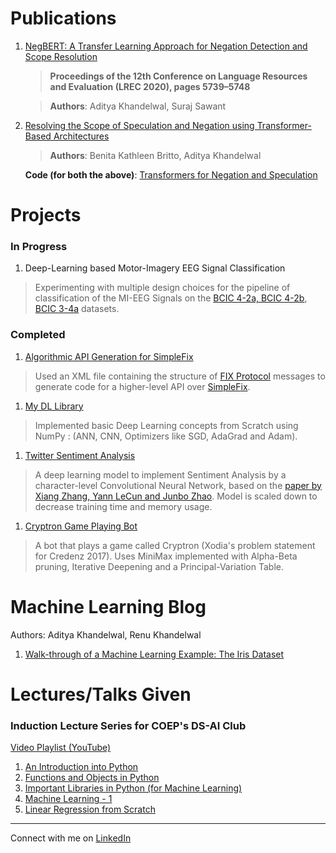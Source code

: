 # Publications
1. [NegBERT: A Transfer Learning Approach for Negation Detection and Scope Resolution](http://www.lrec-conf.org/proceedings/lrec2020/pdf/2020.lrec-1.704.pdf)
    > **Proceedings of the 12th Conference on Language Resources and Evaluation (LREC 2020), pages 5739–5748**
    
    > **Authors**: Aditya Khandelwal, Suraj Sawant
1. [Resolving the Scope of Speculation and Negation using Transformer-Based Architectures](https://arxiv.org/abs/2001.02885)
    > **Authors**: Benita Kathleen Britto, Aditya Khandelwal
    
    **Code (for both the above)**: [Transformers for Negation and Speculation](https://github.com/adityak6798/Transformers-For-Negation-and-Speculation)
    
# Projects
### In Progress
1. Deep-Learning based Motor-Imagery EEG Signal Classification  
> Experimenting with multiple design choices for the pipeline of classification of the MI-EEG Signals on the [BCIC 4-2a, BCIC 4-2b](http://bbci.de/competition/iv/), [BCIC 3-4a](http://bbci.de/competition/iii/) datasets.

### Completed
1. [Algorithmic API Generation for SimpleFix](https://github.com/adityak6798/SimpleFIX-API-Algorithmic-Code-Generation)  
> Used an XML file containing the structure of [FIX Protocol](http://www.quickfixengine.org/) messages to generate code for a higher-level API over [SimpleFix](https://simplefix.readthedocs.io/en/latest/).
1. [My DL Library](https://github.com/adityak6798/DeepLearning)  
> Implemented basic Deep Learning concepts from Scratch using NumPy : (ANN, CNN, Optimizers like SGD, AdaGrad and Adam).
1. [Twitter Sentiment Analysis](https://github.com/adityak6798/TwitterSentimentAnalysis)  
> A deep learning model to implement Sentiment Analysis by a character-level Convolutional Neural Network, based on the [paper by Xiang Zhang, Yann LeCun and Junbo Zhao](https://arxiv.org/abs/1509.01626). Model is scaled down to decrease training time and memory usage.
1. [Cryptron Game Playing Bot](https://github.com/adityak6798/xodiabot1)  
> A bot that plays a game called Cryptron (Xodia's problem statement for Credenz 2017). Uses MiniMax implemented with Alpha-Beta pruning, Iterative Deepening and a Principal-Variation Table.

# Machine Learning Blog
Authors: Aditya Khandelwal, Renu Khandelwal

1. [Walk-through of a Machine Learning Example: The Iris Dataset](https://nbviewer.jupyter.org/github/adityak6798/adityak6798.github.io/blob/master/ml-walkthrough.ipynb)

# Lectures/Talks Given
### Induction Lecture Series for COEP's DS-AI Club 
[Video Playlist (YouTube)](https://www.youtube.com/playlist?list=PLJ-wFJpHD4Ta3ucvImX6uF_n7ace4PYJA)  
1. [An Introduction into Python](https://nbviewer.jupyter.org/github/adityak6798/adityak6798.github.io/blob/master/Lecture%201%20-%20An%20Introduction%20into%20Python.ipynb)
1. [Functions and Objects in Python](https://nbviewer.jupyter.org/github/adityak6798/adityak6798.github.io/blob/master/Lecture%202%20-%20Functions%20and%20Objects%20in%20Python.ipynb)
1. [Important Libraries in Python (for Machine Learning)](https://nbviewer.jupyter.org/github/adityak6798/adityak6798.github.io/blob/master/Lecture%203%20-%20Important%20Libraries%20in%20Python.ipynb)
1. [Machine Learning - 1](https://nbviewer.jupyter.org/github/adityak6798/adityak6798.github.io/blob/master/Lecture%204%20-%20Machine%20Learning%201.ipynb)
1. [Linear Regression from Scratch](https://nbviewer.jupyter.org/github/adityak6798/adityak6798.github.io/blob/master/Lecture%205%20-%20Linear%20Regression.ipynb)





---
Connect with me on [LinkedIn](https://www.linkedin.com/in/aditya-khandelwal/)
